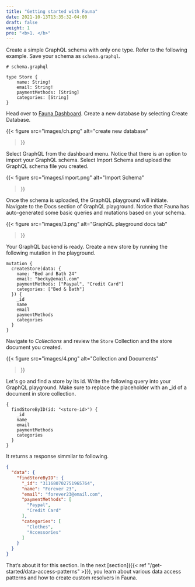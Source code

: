 ```yaml
---
title: "Getting started with Fauna"
date: 2021-10-13T13:35:32-04:00
draft: false
weight: 1
pre: "<b>1. </b>"
---
```



Create a simple GraphQL schema with only one type. Refer to the following example. Save your schema as `schema.graphql`.

```gql
# schema.graphql

type Store {
    name: String!
    email: String!
    paymentMethods: [String]
    categories: [String]
}
```

Head over to [Fauna Dashboard](https://dashboard.fauna.com/). Create a new database by selecting Create Database.

{{< figure
  src="images/ch.png" 
  alt="create new database"
>}}

Select GraphQL from the dashboard menu. Notice that there is an option to import your GraphQL schema. Select Import Schema and upload the GraphQL schema file you created.

{{< figure
  src="images/import.png" 
  alt="Import Schema"
>}}

Once the schema is uploaded, the GraphQL playground will initiate. Navigate to the Docs section of GraphQL playground. Notice that Fauna has auto-generated some basic queries and mutations based on your schema.


{{< figure
  src="images/3.png" 
  alt="GraphQL playground docs tab"
>}}

Your GraphQL backend is ready. Create a new store by running the following mutation in the playground. 

```gql
mutation {
  createStore(data: {
    name: "Bed and Bath 24"
    email: "becky@email.com"
    paymentMethods: ["Paypal", "Credit Card"]
    categories: ["Bed & Bath"]
  }) {
    _id
    name
    email
    paymentMethods
    categories
  }
}
```
Navigate to *Collections* and review the `Store` Collection and the store document you created.

{{< figure
  src="images/4.png" 
  alt="Collection and Documents"
>}}

Let's go and find a store by its id. Write the following query into your GraphQL playground. Make sure to replace the *<store-id>* placeholder with an _id of a document in store collection.

```gql
{
  findStoreByID(id: "<store-id>") {
    _id
    name
    email
    paymentMethods
    categories
  }
}
```
It returns a response simmilar to following.

```json
{
  "data": {
    "findStoreByID": {
      "_id": "311680702751965764",
      "name": "Forever 23",
      "email": "forever23@email.com",
      "paymentMethods": [
        "Paypal",
        "Credit Card"
      ],
      "categories": [
        "Clothes",
        "Accessories"
      ]
    }
  }
}
```

That’s about it for this section. In the next [section]({{< ref "/get-started/data-access-patterns" >}}), you learn about various data access patterns and how to create custom resolvers in Fauna.